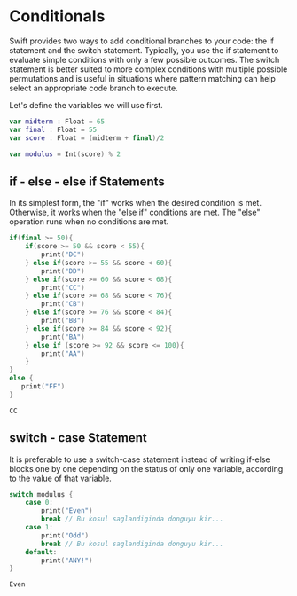 # Conditionals
Swift provides two ways to add conditional branches to your code: the if statement and the switch statement. 
Typically, you use the if statement to evaluate simple conditions with only a few possible outcomes. 
The switch statement is better suited to more complex conditions with multiple possible permutations and is useful in situations 
where pattern matching can help select an appropriate code branch to execute.

Let's define the variables we will use first.
```swift
var midterm : Float = 65
var final : Float = 55
var score : Float = (midterm + final)/2

var modulus = Int(score) % 2
```

## if - else - else if Statements 
In its simplest form, the "if" works when the desired condition is met. 
Otherwise, it works when the "else if" conditions are met. 
The "else" operation runs when no conditions are met.
```swift
if(final >= 50){
    if(score >= 50 && score < 55){
        print("DC")
    } else if(score >= 55 && score < 60){
        print("DD")
    } else if(score >= 60 && score < 68){
        print("CC")
    } else if(score >= 68 && score < 76){
        print("CB")
    } else if(score >= 76 && score < 84){
        print("BB")
    } else if(score >= 84 && score < 92){
        print("BA")
    } else if (score >= 92 && score <= 100){
        print("AA")
    }
}
else {
   print("FF")
}
```
```
CC
```

## switch - case Statement
It is preferable to use a switch-case statement instead of writing if-else blocks one by one depending on the status of only one variable, 
according to the value of that variable.
```swift
switch modulus {
    case 0:
        print("Even")
        break // Bu kosul saglandiginda donguyu kir...
    case 1:
        print("Odd")
        break // Bu kosul saglandiginda donguyu kir...
    default:
        print("ANY!")
}
```
```
Even
```
